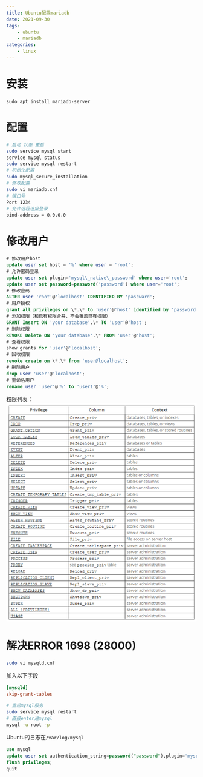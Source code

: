 ```yaml
---
title: Ubuntu配置mariadb
date: 2021-09-30
tags: 
    - ubuntu 
    - mariadb
categories: 
    - linux
---
```

# 安装

`sudo apt install mariadb-server`

# 配置

```bash
# 启动 状态 重启
sudo service mysql start
service mysql status
sudo service mysql restart
# 初始化配置
sudo mysql_secure_installation
# 修改配置
sudo vi mariadb.cnf
# 端口号
Port 1234
# 允许远程连接登录
bind-address = 0.0.0.0
```

# 修改用户
```sql
# 修改用户host
update user set host = '%' where user = 'root';
# 允许密码登录
update user set plugin='mysql\_native\_password' where user='root';
update user set password=password('password') where user='root';
# 修改密码
ALTER user 'root'@'localhost' IDENTIFIED BY 'passward';
# 用户授权
grant all privileges on \*.\* to 'user'@'host' identified by 'password' with grant option;
# 添加权限（和已有权限合并，不会覆盖已有权限）
GRANT Insert ON 'your database'.\* TO 'user'@'host';
# 删除权限
REVOKE Delete ON 'your database'.\* FROM 'user'@'host';
# 查看权限
show grants for 'user'@'localhost';
# 回收权限
revoke create on \*.\* from 'user@localhost';
# 删除用户
drop user 'user'@'localhost';
# 重命名用户
rename user 'user'@'%' to 'user1'@'%';
```
权限列表：
 ![](./img/Pasted-7.png)

# 解决ERROR 1698 (28000)

```bash
sudo vi mysqld.cnf
```
加入以下字段
```ini
[mysqld]
skip-grant-tables
```
```bash
# 重启mysql服务
sudo service mysql restart
# 直接enter进mysql
mysql -u root -p
```
Ubuntu的日志在`/var/log/mysql`
```sql
use mysql
update user set authentication_string=password("password"),plugin='mysql_native_password' where user='root';
flush privileges;
quit
```